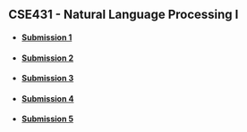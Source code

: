 ## CSE431 - Natural Language Processing I

- #### <a href="https://github.com/sabbirosa/CSE431/tree/main/submission1">Submission 1</a>
- #### <a href="https://github.com/sabbirosa/CSE431/tree/main/submission2">Submission 2</a>
- #### <a href="https://github.com/sabbirosa/CSE431/tree/main/submission3">Submission 3</a>
- #### <a href="https://github.com/sabbirosa/CSE431/tree/main/submission4">Submission 4</a>
- #### <a href="https://github.com/sabbirosa/CSE431/tree/main/submission5">Submission 5</a>
